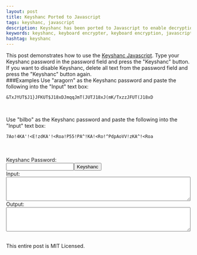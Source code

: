 ```yaml
---
layout: post
title: Keyshanc Ported to Javascript
tags: keyshanc, javascript
description: Keyshanc has been ported to Javascript to enable decryption of Keyshanc on websites. A demo is provided.
keywords: keyshanc, keyboard encrypter, keyboard encryption, javascript
hashtag: keyshanc
---
```

This post demonstrates how to use the [Keyshanc Javascript](https://github.com/Networc/keyshanc/tree/master/javascript). Type your Keyshanc password in the password field and press the "Keyshanc" button. If you want to disable Keyshanc, delete all text from the password field and press the "Keyshanc" button again.<br />
###Examples
Use "aragorn" as the Keyshanc password and paste the following into the "Input" text box:<br />
<pre><code>&amp;TxJYUT$J1}JFKUT$J18xDJmqqJmT(JUTJ18xJ(mK/TxzzJFUT(J18xD</code></pre><br />
Use "bilbo" as the Keyshanc password and paste the following into the "Input" text box:<br />
<pre><code>7Ao!4KA'!&lt;E!zdKA'!&lt;Roa!P55!PA^!KA!&lt;Ro!^PdpAoVV!zKA^!&lt;Roa</code></pre><br />
<br />
<form action="" id="myForm" >
Keyshanc Password:<br />
<input type="password" name="password" /><input type="button" value="Keyshanc" onclick="keyshanc(myForm.password.value)" /><br />
Input:<br />
<textarea rows="4" cols="60" name="inText" onKeyPress="decryptKeyshanc()"></textarea><br />
Output:<br />
<textarea rows="4" cols="60" name="outText"></textarea><br />
<br />
</form>
This entire post is MIT Licensed.
